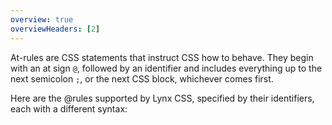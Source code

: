 ```yaml
---
overview: true
overviewHeaders: [2]
---
```


At-rules are CSS statements that instruct CSS how to behave. They begin with an at sign `@`, followed by an identifier and includes everything up to the next semicolon `;`, or the next CSS block, whichever comes first.

Here are the @rules supported by Lynx CSS, specified by their identifiers, each with a different syntax:
